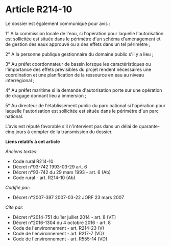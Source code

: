 # Article R214-10

Le dossier est également communiqué pour avis :

1° A la commission locale de l'eau, si l'opération pour laquelle l'autorisation est sollicitée est située dans le périmètre
d'un schéma d'aménagement et de gestion des eaux approuvé ou a des effets dans un tel périmètre ;

2° A la personne publique gestionnaire du domaine public s'il y a lieu ;

3° Au préfet coordonnateur de bassin lorsque les caractéristiques ou l'importance des effets prévisibles du projet rendent
nécessaires une coordination et une planification de la ressource en eau au niveau interrégional ;

4° Au préfet maritime si la demande d'autorisation porte sur une opération de dragage donnant lieu à immersion ;

5° Au directeur de l'établissement public du parc national si l'opération pour laquelle l'autorisation est sollicitée est
située dans le périmètre d'un parc national.

L'avis est réputé favorable s'il n'intervient pas dans un délai de quarante-cinq jours à compter de la transmission du
dossier.

**Liens relatifs à cet article**

_Anciens textes_:

  - Code rural R214-10
  - Décret n°93-742 1993-03-29 art. 6
  - Décret n°93-742 du 29 mars 1993 - art. 6 (Ab)
  - Code rural - art. R214-10 (Ab)

_Codifié par_:

  - Décret n°2007-397 2007-03-22 JORF 23 mars 2007

_Cité par_:

  - Décret n°2014-751 du 1er juillet 2014 - art. 8 (VT)
  - Décret n°2016-1304 du 4 octobre 2016 - art. 8
  - Code de l'environnement - art. R214-23 (V)
  - Code de l'environnement - art. R217-7 (VD)
  - Code de l'environnement - art. R555-14 (VD)
